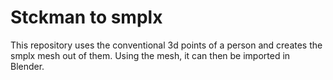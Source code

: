 # Stckman to smplx

This repository uses the conventional 3d points of a person and creates the smplx mesh out of them. Using the mesh, it can then be imported in Blender.

